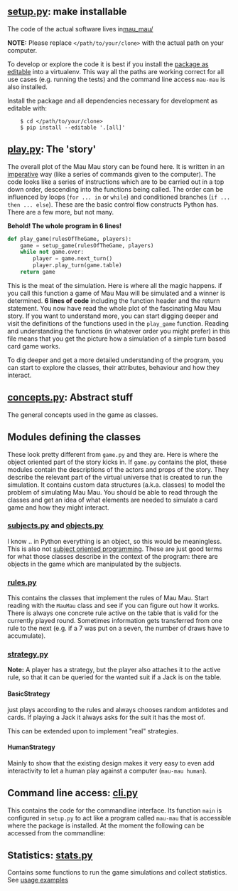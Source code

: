## [setup.py](https://github.com/obestwalter/mau-mau/blob/master/setup.py): make installable

The code of the actual software lives in[mau_mau/](https://github.com/obestwalter/mau-mau/tree/master/mau_mau/)

**NOTE:** Please replace `</path/to/your/clone>` with the actual path on your computer.

To develop or explore the code it is best if you install the [package as editable](https://pip.pypa.io/en/stable/reference/pip_install/#editable-installs) into a virtualenv. This way all the paths are working correct for all use cases (e.g. running the tests) and the command line access `mau-mau` is also installed.

Install the package and all dependencies necessary for development as editable with:

        $ cd </path/to/your/clone>
        $ pip install --editable '.[all]'
      
## [play.py](https://github.com/obestwalter/mau-mau/blob/master/mau_mau/play.py): The 'story'

The overall plot of the Mau Mau story can be found here. It is written in an [imperative](https://en.wikipedia.org/wiki/Imperative_programming) way (like a series of commands given to the computer). The code looks like a series of instructions which are to be carried out in a top down order, descending into the functions being called. The order can be influenced by loops (`for ... in` or `while`) and conditioned branches (`if ... then ... else`). These are the basic control flow constructs Python has. There are a few more, but not many.

**Behold! The whole program in 6 lines!**

```python
def play_game(rulesOfTheGame, players):
    game = setup_game(rulesOfTheGame, players)
    while not game.over:
        player = game.next_turn()
        player.play_turn(game.table)
    return game
```

This is the meat of the simulation. Here is where all the magic happens. if you call this function a game of Mau Mau will be simulated and a winner is determined. **6 lines of code** including the function header and the return statement. You now have read the whole plot of the fascinating Mau Mau story. If you want to understand more, you can start digging deeper and visit the definitions of the functions used in the `play_game` function. Reading and understanding the functions (in whatever order you might prefer) in this file means that you get the picture how a simulation of a simple turn based card game works.

To dig deeper and get a more detailed understanding of the program, you can start to explore the classes, their attributes, behaviour and how they interact. 

## [concepts.py](https://github.com/obestwalter/mau-mau/blob/master/mau_mau/concepts.py): Abstract stuff

The general concepts used in the game as classes.

## Modules defining the classes

These look pretty different from `game.py` and they are. Here is where the object oriented part of the story kicks in. If `game.py` contains the plot, these modules contain the descriptions of the actors and props of the story. They describe the relevant part of the virtual universe that is created to run the simulation. It contains custom data structures (a.k.a. classes) to model the problem of simulating Mau Mau. You should be able to read through the classes and get an idea of what elements are needed to simulate a card game and how they might interact.

### [subjects.py](https://github.com/obestwalter/mau-mau/blob/master/mau_mau/subjects.py) and [objects.py](https://github.com/obestwalter/mau-mau/blob/master/mau_mau/objects.py)

I know .. in Python everything is an object, so this would be meaningless. This is also not [subject oriented programming](https://en.wikipedia.org/wiki/Subject-oriented_programming). These are just good terms for what those classes describe in the context of the program: there are objects in the game which are manipulated by the subjects.

### [rules.py](https://github.com/obestwalter/mau-mau/blob/master/mau_mau/rules.py)

This contains the classes that implement the rules of Mau Mau. Start reading with the `MauMau` class and see if you can figure out how it works. There is always one concrete rule active on the table that is valid for the currently played round. Sometimes information gets transferred from one rule to the next (e.g. if a 7 was put on a seven, the number of draws have to accumulate). 

### [strategy.py](https://github.com/obestwalter/mau-mau/blob/master/mau_mau/strategy.py)

**Note:** A player has a strategy, but the player also attaches it to the active rule, so that it can be queried for the wanted suit if a Jack is on the table.

#### BasicStrategy

just plays according to the rules and always chooses random antidotes and cards. If playing a Jack it always asks for the suit it has the most of. 

This can be extended upon to implement "real" strategies.

#### HumanStrategy
 
Mainly to show that the existing design makes it very easy to even add interactivity to let a human play against a computer (`mau-mau human`).

## Command line access: [cli.py](https://github.com/obestwalter/mau-mau/blob/master/mau_mau/cli.py)

This contains the code for the commandline interface. Its function `main` is configured in `setup.py` to act like a program called `mau-mau` that is accessible where the package is installed. At the moment the following can be accessed from the commandline:

## Statistics: [stats.py](https://github.com/obestwalter/mau-mau/blob/master/mau_mau/stats.py)

Contains some functions to run the game simulations and collect statistics. See [usage examples](../guide/usage.md#collect-statistics)
